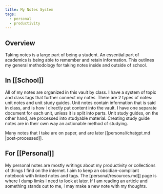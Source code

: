 ```yaml
---
title: My Notes System
tags:
  - personal
  - productivity
---
```


## Overview

Taking notes is a large part of being a student. An essential part of academics is being able to remember and retain information. This outlines my general methodology for taking notes inside and outside of school.

## In [[School]]

All of my notes are organized in this vault by class. I have a system of topic and class tags that further connect my notes. There are 2 types of notes: unit notes and unit study guides. Unit notes contain information that is said in class, and is how I directly put content into the vault. I have one separate document for each unit, unless it is split into parts. Unit study guides, on the other hand, are processed into studyable material. Creating study guide notes are in their own way an actionable method of studying. 

Many notes that I take are on paper, and are later [[personal/chatgpt.md |post-processed]].

## For [[Personal]]

My personal notes are mostly writings about my productivity or collections of things I find on the internet. I aim to keep an obsidian-compliant notebook with linked notes and tags. The [personal/resources.md]] page is where I dump limks I need to look at later. If I am reading an article and something stands out to me, I may make a new note with my thoughts.


